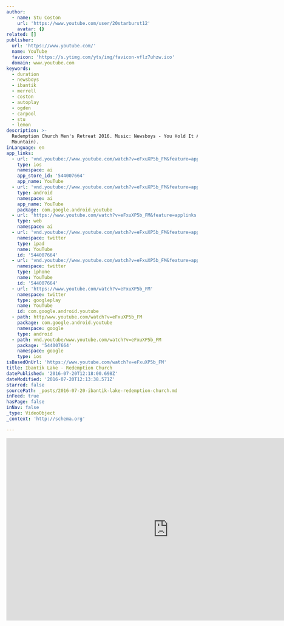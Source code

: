 ```yaml
---
author:
  - name: Stu Coston
    url: 'https://www.youtube.com/user/20starburst12'
    avatar: {}
related: []
publisher:
  url: 'https://www.youtube.com/'
  name: YouTube
  favicon: 'https://s.ytimg.com/yts/img/favicon-vflz7uhzw.ico'
  domain: www.youtube.com
keywords:
  - duration
  - newsboys
  - ibantik
  - merrell
  - coston
  - autoplay
  - ogden
  - carpool
  - stu
  - lemon
description: >-
  Redemption Church Men's Retreat 2016. Music: Newsboys - You Hold It All (Every
  Mountain).
inLanguage: en
app_links:
  - url: 'vnd.youtube://www.youtube.com/watch?v=eFxuXP5b_FM&feature=applinks'
    type: ios
    namespace: ai
    app_store_id: '544007664'
    app_name: YouTube
  - url: 'vnd.youtube://www.youtube.com/watch?v=eFxuXP5b_FM&feature=applinks'
    type: android
    namespace: ai
    app_name: YouTube
    package: com.google.android.youtube
  - url: 'https://www.youtube.com/watch?v=eFxuXP5b_FM&feature=applinks'
    type: web
    namespace: ai
  - url: 'vnd.youtube://www.youtube.com/watch?v=eFxuXP5b_FM&feature=applinks'
    namespace: twitter
    type: ipad
    name: YouTube
    id: '544007664'
  - url: 'vnd.youtube://www.youtube.com/watch?v=eFxuXP5b_FM&feature=applinks'
    namespace: twitter
    type: iphone
    name: YouTube
    id: '544007664'
  - url: 'https://www.youtube.com/watch?v=eFxuXP5b_FM'
    namespace: twitter
    type: googleplay
    name: YouTube
    id: com.google.android.youtube
  - path: http/www.youtube.com/watch?v=eFxuXP5b_FM
    package: com.google.android.youtube
    namespace: google
    type: android
  - path: vnd.youtube/www.youtube.com/watch?v=eFxuXP5b_FM
    package: '544007664'
    namespace: google
    type: ios
isBasedOnUrl: 'https://www.youtube.com/watch?v=eFxuXP5b_FM'
title: Ibantik Lake - Redemption Church
datePublished: '2016-07-20T12:18:00.698Z'
dateModified: '2016-07-20T12:13:38.571Z'
starred: false
sourcePath: _posts/2016-07-20-ibantik-lake-redemption-church.md
inFeed: true
hasPage: false
inNav: false
_type: VideoObject
_context: 'http://schema.org'

---
```

<iframe src="https://cdn.embedly.com/widgets/media.html?src=https%3A%2F%2Fwww.youtube.com%2Fembed%2FeFxuXP5b_FM%3Ffeature%3Doembed&amp;url=http%3A%2F%2Fwww.youtube.com%2Fwatch%3Fv%3DeFxuXP5b_FM&amp;image=https%3A%2F%2Fi.ytimg.com%2Fvi%2FeFxuXP5b_FM%2Fhqdefault.jpg&amp;key=b7d04c9b404c499eba89ee7072e1c4f7&amp;type=text%2Fhtml&amp;schema=youtube" width="854" height="480" scrolling="no" frameborder="0" allowfullscreen="" style=""></iframe>